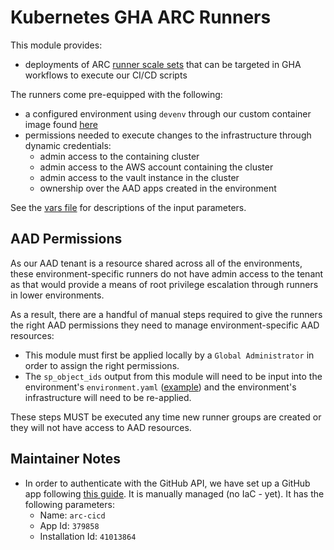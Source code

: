 # Kubernetes GHA ARC Runners

This module provides:
- deployments of ARC [runner scale sets](https://docs.github.com/en/actions/hosting-your-own-runners/managing-self-hosted-runners-with-actions-runner-controller/deploying-runner-scale-sets-with-actions-runner-controller) that can be
targeted in GHA workflows to execute our CI/CD scripts

The runners come pre-equipped with the following:

- a configured environment using `devenv`
  through our custom container image found [here](../../../ci/README.md)
- permissions needed to execute changes to
  the infrastructure through dynamic credentials:
  - admin access to the containing cluster
  - admin access to the AWS account containing the cluster
  - admin access to the vault instance in the cluster
  - ownership over the AAD apps created in the environment

See the [vars file](./vars.tf) for descriptions of the input parameters.

## AAD Permissions

As our AAD tenant is a resource shared across all of
the environments, these environment-specific runners do
not have admin access to the tenant as that would provide
a means of root privilege escalation through runners in
lower environments.

As a result, there are a handful of manual steps required
to give the runners the right AAD permissions they need
to manage environment-specific AAD resources:

- This module must first be applied locally by a `Global Administrator`
  in order to assign the right permissions.
- The `sp_object_ids` output from this module will
  need to be input into the environment's `environment.yaml`
  ([example](../../../../environments/development/environment.yaml))
  and the environment's infrastructure will need to be re-applied.

These steps MUST be executed any time new runner groups are created
or they will not have access to AAD resources.

## Maintainer Notes

- In order to authenticate with the GitHub API, we have set
up a GitHub app following [this guide](https://docs.github.com/en/actions/hosting-your-own-runners/managing-self-hosted-runners-with-actions-runner-controller/authenticating-to-the-github-api). It is manually managed (no IaC - yet). It has the following parameters:
  - Name: `arc-cicd`
  - App Id: `379858`
  - Installation Id: `41013864`
